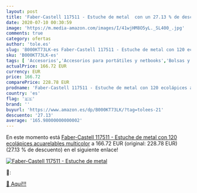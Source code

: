 ```yaml
---
layout: post
title: 'Faber-Castell 117511 - Estuche de metal  con un 27.13 % de descuento'
date: 2020-07-10 00:30:59
image: 'https://m.media-amazon.com/images/I/41wjHM8O5yL._SL400_.jpg'
comments: true
category: ofertas
author: 'tole.es'
slug: 'B000KT73LK-es Faber-Castell 117511 - Estuche de metal con 120 ecolápices...'
sku: 'B000KT73LK-es'
tags: [ 'Accesorios','Accesorios para portátiles y netbooks','Bolsas y fundas para portátiles y netbooks','Informática','Mochilas para portátiles y netbooks','faber-castell', ]
actualPrice: 166.72 EUR
currency: EUR
price: 166.72
comparePrice: 228.78 EUR
prodname: 'Faber-Castell 117511 - Estuche de metal con 120 ecolápices acuarelables  multicolor'
country: 'es'
flag: '🇪🇸'
brand: ''
buyurl: 'https://www.amazon.es/dp/B000KT73LK/?tag=tolees-21'
descuento: '27.13'
average: '165.98000000000002'
---
```


En este momento está [Faber-Castell 117511 - Estuche de metal con 120 ecolápices acuarelables  multicolor](https://www.amazon.es/dp/B000KT73LK/?tag=tolees-21) a 166.72 EUR (original: 228.78 EUR) (27.13 %  de descuento) en el siguiente enlace!

[![Faber-Castell 117511 - Estuche de metal ](https://m.media-amazon.com/images/I/41wjHM8O5yL._SL400_.jpg)](https://www.amazon.es/dp/B000KT73LK/?tag=tolees-21)

🔎:


[🛒 Aquí!!!](https://www.amazon.es/dp/B000KT73LK/?tag=tolees-21)
